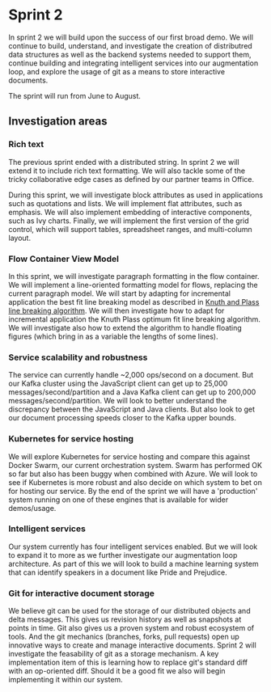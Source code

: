 # Sprint 2

In sprint 2 we will build upon the success of our first broad demo. We will continue to build, understand, and
investigate the creation of distributred data structures as well as the backend systems needed to support them,
continue building and integrating intelligent services into our augmentation loop, and explore the usage of git as a
means to store interactive documents.

The sprint will run from June to August.

## Investigation areas

### Rich text

The previous sprint ended with a distributed string. In sprint 2 we will extend it to include rich text formatting. We will also tackle some of the tricky collaborative edge cases as defined by our partner teams in Office.

During this sprint, we will investigate block attributes as used in applications such as quotations and lists.  We will implement flat attributes, such as emphasis.  We will also implement embedding of interactive components, such as Ivy charts.  Finally, we will implement the first version of the grid control, which will support tables, spreadsheet ranges, and multi-column layout.

### Flow Container View Model

In this sprint, we will investigate paragraph formatting in the flow container.  We will implement a line-oriented formatting model for flows, replacing the current paragraph model.  We will start by adapting for incremental application the best fit line breaking model as described in [Knuth and Plass line breaking algorithm](http://www3.interscience.wiley.com/journal/113445055/abstract).  We will then investigate how to adapt for incremental application the Knuth Plass optimum fit line breaking algorithm.  We will investigate also how to extend the algorithm to handle floating figures (which bring in as a variable the lengths of some lines).

### Service scalability and robustness

The service can currently handle ~2,000 ops/second on a document. But our Kafka cluster using the JavaScript client can
get up to 25,000 messages/second/partition and a Java Kafka client can get up to 200,000 messages/second/partition.
We will look to better understand the discrepancy between the JavaScript and Java clients. But also look to get
our document processing speeds closer to the Kafka upper bounds.   

### Kubernetes for service hosting

We will explore Kubernetes for service hosting and compare this against Docker Swarm, our current orchestration system.
Swarm has performed OK so far but also has been buggy when combined with Azure. We will look to see if Kubernetes
is more robust and also decide on which system to bet on for hosting our service. By the end of the sprint we will
have a 'production' system running on one of these engines that is available for wider demos/usage.

### Intelligent services

Our system currently has four intelligent services enabled. But we will look to expand it to more as we further
investigate our augmentation loop architecture. As part of this we will look to build a machine learning system
that can identify speakers in a document like Pride and Prejudice.

### Git for interactive document storage

We believe git can be used for the storage of our distributed objects and delta messages. This gives us revision history as well as snapshots at points in time. Git also gives us a proven system and robust ecosystem of tools. And the git mechanics (branches, forks, pull requests) open up innovative ways to create and manage interactive documents. Sprint 2 will investigate the feasability of git as a storage mechanism. A key implementation item of this is learning how to replace git's standard diff with an op-oriented diff. Should it be a good fit we also will begin implementing it within our system.
